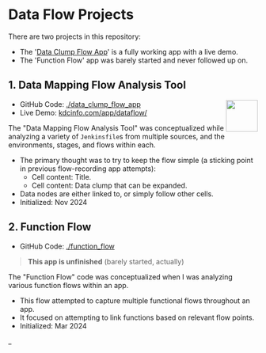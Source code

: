 # Data Flow Projects

There are two projects in this repository:

- The '[Data Clump Flow App](https://github.com/KDCinfo/dataflow/tree/main/data_clump_flow_app)' is a fully working app with a live demo.
- The 'Function Flow' app was barely started and never followed up on.

## 1. Data Mapping Flow Analysis Tool

<img src="./data_clump_flow_app/images/icon128.png" align="right" width="64" height="64">

- GitHub Code: [./data_clump_flow_app](https://github.com/KDCinfo/dataflow/tree/main/data_clump_flow_app)
- Live Demo: [kdcinfo.com/app/dataflow/](https://kdcinfo.com/app/dataflow/)

The "Data Mapping Flow Analysis Tool" was conceptualized while analyzing a variety of `Jenkinsfile`s from multiple sources, and the environments, stages, and flows within each.

- The primary thought was to try to keep the flow simple (a sticking point in previous flow-recording app attempts):
  - Cell content: Title.
  - Cell content: Data clump that can be expanded.
- Data nodes are either linked to, or simply follow other cells.
- Initialized: Nov 2024

## 2. Function Flow

- GitHub Code: [./function_flow](https://github.com/KDCinfo/dataflow/tree/main/function_flow)

> **This app is unfinished** (barely started, actually)

The "Function Flow" code was conceptualized when I was analyzing various function flows within an app.

- This flow attempted to capture multiple functional flows throughout an app.
- It focused on attempting to link functions based on relevant flow points.
- Initialized: Mar 2024

_
